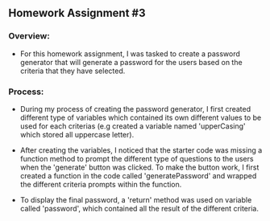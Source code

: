 ## Homework Assignment #3

### Overview:
- For this homework assignment, I was tasked to create a password generator that will generate a password for the users based on the criteria that they have selected.

### Process:
- During my process of creating the password generator, I first created different type of variables which contained its own different values to be used for each criterias (e.g created a variable named 'upperCasing' which stored all uppercase letter).

- After creating the variables, I noticed that the starter code was missing a function method to prompt the different type of questions to the users when the 'generate' button was clicked. To make the button work, I first created a function in the code called 'generatePassword' and wrapped the different criteria prompts within the function.

- To display the final password, a 'return' method was used on variable called 'password', which contained all the result of the different criteria.

